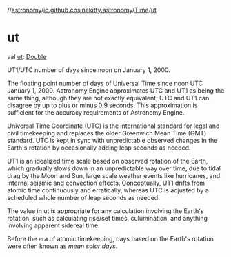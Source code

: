 //[astronomy](../../../index.md)/[io.github.cosinekitty.astronomy](../index.md)/[Time](index.md)/[ut](ut.md)

# ut

val [ut](ut.md): [Double](https://kotlinlang.org/api/latest/jvm/stdlib/kotlin-stdlib/kotlin/-double/index.html)

UT1/UTC number of days since noon on January 1, 2000.

The floating point number of days of Universal Time since noon UTC January 1, 2000. Astronomy Engine approximates UTC and UT1 as being the same thing, although they are not exactly equivalent; UTC and UT1 can disagree by up to plus or minus 0.9 seconds. This approximation is sufficient for the accuracy requirements of Astronomy Engine.

Universal Time Coordinate (UTC) is the international standard for legal and civil timekeeping and replaces the older Greenwich Mean Time (GMT) standard. UTC is kept in sync with unpredictable observed changes in the Earth's rotation by occasionally adding leap seconds as needed.

UT1 is an idealized time scale based on observed rotation of the Earth, which gradually slows down in an unpredictable way over time, due to tidal drag by the Moon and Sun, large scale weather events like hurricanes, and internal seismic and convection effects. Conceptually, UT1 drifts from atomic time continuously and erratically, whereas UTC is adjusted by a scheduled whole number of leap seconds as needed.

The value in ut is appropriate for any calculation involving the Earth's rotation, such as calculating rise/set times, culumination, and anything involving apparent sidereal time.

Before the era of atomic timekeeping, days based on the Earth's rotation were often known as *mean solar days*.
